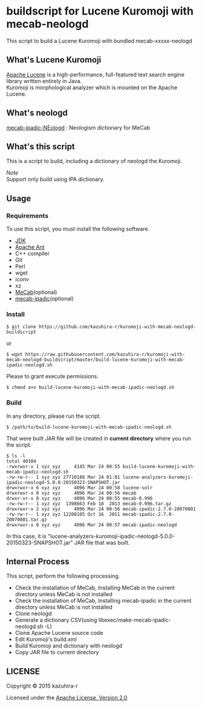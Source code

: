 # buildscript for Lucene Kuromoji with mecab-neologd
This script to build a Lucene Kuromoji with bundled mecab-xxxxx-neologd

## What's Lucene Kuromoji
[Apache Lucene](http://lucene.apache.org/core/) is a high-performance, full-featured text search engine library written entirely in Java.  
Kuromoji is morphological analyzer which is mounted on the Apache Lucene.

## What's neologd
[mecab-ipadic-NEologd](https://github.com/neologd/mecab-ipadic-neologd) : Neologism dictionary for MeCab

## What's this script
This is a script to build, including a dictionary of neologd the Kuromoji.

*Note*  
Support only build using IPA dictionary.

## Usage
### Requirements
To use this script, you must install the following software.

* [JDK](http://www.oracle.com/technetwork/java/javase/downloads/index.html)
* [Apache Ant](http://ant.apache.org/)
* C++ compiler
* Git
* Perl
* wget
* iconv
* xz
* [MeCab](http://mecab.googlecode.com/svn/trunk/mecab/doc/index.html)(optional)
* [mecab-ipadic](http://mecab.googlecode.com/svn/trunk/mecab/doc/index.html)(optional)

### Install
```shellscript
$ git clone https://github.com/kazuhira-r/kuromoji-with-mecab-neologd-buildscript
```
or
```shellscript
$ wget https://raw.githubusercontent.com/kazuhira-r/kuromoji-with-mecab-neologd-buildscript/master/build-lucene-kuromoji-with-mecab-ipadic-neologd.sh
```

Please to grant execute permissions.
```shellscript
$ chmod a+x build-lucene-kuromoji-with-mecab-ipadic-neologd.sh
```

### Build
In any directory, please run the script.
```shellscript
$ /path/to/build-lucene-kuromoji-with-mecab-ipadic-neologd.sh
```

That were built JAR file will be created in **current directory** where you run the script.

```shellscript
$ ls -l
total 40384
-rwxrwxr-x 1 xyz xyz     4145 Mar 24 00:55 build-lucene-kuromoji-with-mecab-ipadic-neologd.sh
-rw-rw-r-- 1 xyz xyz 27710188 Mar 24 01:01 lucene-analyzers-kuromoji-ipadic-neologd-5.0.0-20150323-SNAPSHOT.jar
drwxrwxr-x 6 xyz xyz     4096 Mar 24 00:58 lucene-solr
drwxrwxr-x 8 xyz xyz     4096 Mar 24 00:56 mecab
drwxr-xr-x 8 xyz xyz     4096 Mar 24 00:55 mecab-0.996
-rw-rw-r-- 1 xyz xyz  1398663 Feb 18  2013 mecab-0.996.tar.gz
drwxrwxr-x 2 xyz xyz     4096 Mar 24 00:56 mecab-ipadic-2.7.0-20070801
-rw-rw-r-- 1 xyz xyz 12208105 Oct 16  2011 mecab-ipadic-2.7.0-20070801.tar.gz
drwxrwxr-x 8 xyz xyz     4096 Mar 24 00:57 mecab-ipadic-neologd
`````

In this case, it is "lucene-analyzers-kuromoji-ipadic-neologd-5.0.0-20150323-SNAPSHOT.jar" JAR file that was built.

## Internal Process
This script, perform the following processing.

* Check the installation of MeCab, Installing MeCab in the current directory unless MeCab is not installed
* Check the installation of MeCab, Installing mecab-ipadic in the current directory unless MeCab is not installed
* Clone neologd
* Generate a dictionary CSV(using libexec/make-mecab-ipadic-neologd.sh -L)
* Clone Apache Lucene source code
* Edit Kuromoji's build.xml
* Build Kuromoji and dictionary with neologd
* Copy JAR file to current directory

## LICENSE
Copyright &copy; 2015 kazuhira-r


Licensed under the [Apache License, Version 2.0][Apache]
 
[Apache]: http://www.apache.org/licenses/LICENSE-2.0

